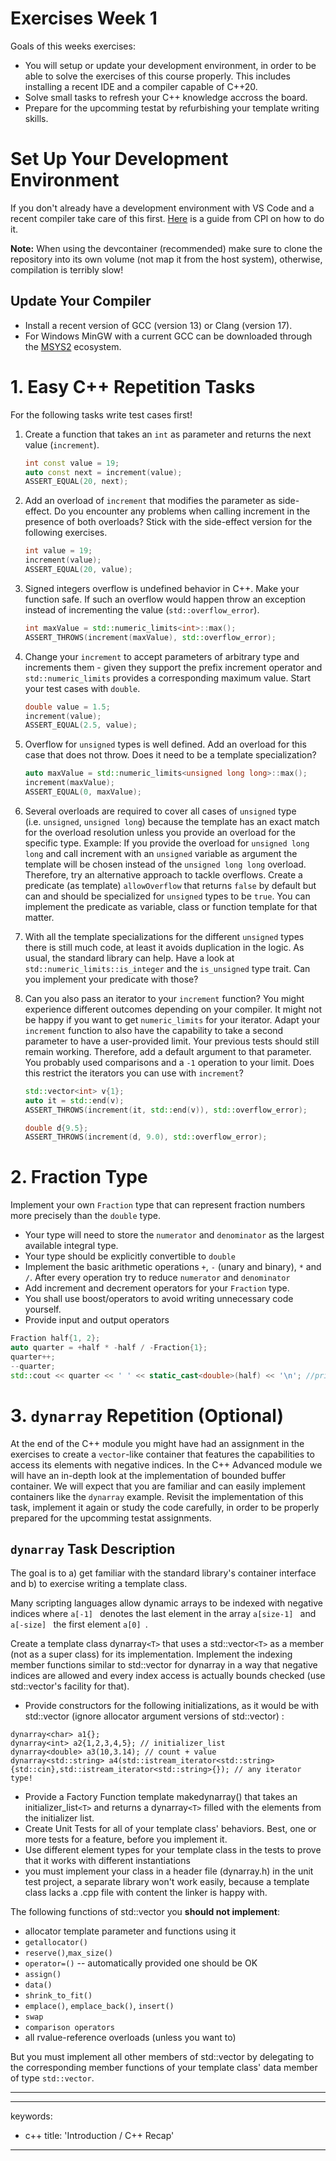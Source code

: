 # Exercises Week 1

Goals of this weeks exercises:

- You will setup or update your development environment, in order to
  be able to solve the exercises of this course properly. This
  includes installing a recent IDE and a compiler capable of C++20.
- Solve small tasks to refresh your C++ knowledge accross the board.
- Prepare for the upcomming testat by refurbishing your template
  writing skills.

# Set Up Your Development Environment

If you don't already have a development environment with
VS Code and a recent compiler take care of
this first. [Here](https://gitlab.ost.ch/cxx/cpl/-/wikis/Setup-Development-Environment-(VSCode)) is a guide
from CPl on how to do it.

**Note:** When using the devcontainer (recommended) make sure to clone the repository into its own volume (not map it from the host system), otherwise, compilation is terribly slow!

## Update Your Compiler

- Install a recent version of GCC (version 13) or Clang (version
  17).
- For Windows MinGW with a current GCC can be downloaded through the [MSYS2](https://www.msys2.org) ecosystem.

# 1. Easy C++ Repetition Tasks

For the following tasks write test cases first!

1. Create a function that takes an `int` as parameter and returns the
   next value (`increment`).

   ```cpp
   int const value = 19;
   auto const next = increment(value);
   ASSERT_EQUAL(20, next);
   ```
2. Add an overload of `increment` that modifies the parameter as
   side-effect. Do you encounter any problems when calling increment in
   the presence of both overloads? Stick with the side-effect version
   for the following exercises.

   ```cpp
   int value = 19;
   increment(value);
   ASSERT_EQUAL(20, value);
   ```
3. Signed integers overflow is undefined behavior in C++. Make your
   function safe. If such an overflow would happen throw an exception
   instead of incrementing the value (`std::overflow_error`).

   ```cpp
   int maxValue = std::numeric_limits<int>::max();
   ASSERT_THROWS(increment(maxValue), std::overflow_error);
   ```
4. Change your `increment` to accept parameters of arbitrary type and
   increments them - given they support the prefix increment operator
   and `std::numeric_limits` provides a corresponding maximum value.
   Start your test cases with `double`.

   ```cpp
   double value = 1.5;
   increment(value);
   ASSERT_EQUAL(2.5, value);
   ```
5. Overflow for `unsigned` types is well defined. Add an overload for this
   case that does not throw. Does it need to be a template
   specialization?

   ```cpp
   auto maxValue = std::numeric_limits<unsigned long long>::max();
   increment(maxValue);
   ASSERT_EQUAL(0, maxValue);
   ```
6. Several overloads are required to cover all cases of `unsigned` type
   (i.e. `unsigned`, `unsigned long`) because the template has an exact
   match for the overload resolution unless you provide an overload for
   the specific type. Example: If you provide the overload for
   `unsigned long long` and call increment with an `unsigned` variable
   as argument the template will be chosen instead of the
   `unsigned long long` overload. Therefore, try an alternative
   approach to tackle overflows. Create a predicate (as template)
   `allowOverflow` that returns `false` by default but can and should
   be specialized for `unsigned` types to be `true`. You can implement
   the predicate as variable, class or function template for that
   matter.
7. With all the template specializations for the different `unsigned`
   types there is still much code, at least it avoids duplication in
   the logic. As usual, the standard library can help. Have a look at
   `std::numeric_limits::is_integer` and the `is_unsigned` type trait.
   Can you implement your predicate with those?
8. Can you also pass an iterator to your `increment` function? You
   might experience different outcomes depending on your compiler. It
   might not be happy if you want to get `numeric_limits` for your
   iterator. Adapt your `increment` function to also have the
   capability to take a second parameter to have a user-provided limit.
   Your previous tests should still remain working. Therefore, add a
   default argument to that parameter. You probably used comparisons
   and a `-1` operation to your limit. Does this restrict the iterators
   you can use with `increment`?

   ```cpp
   std::vector<int> v{1};
   auto it = std::end(v);
   ASSERT_THROWS(increment(it, std::end(v)), std::overflow_error);

   double d{9.5};
   ASSERT_THROWS(increment(d, 9.0), std::overflow_error);
   ```

# 2. Fraction Type

Implement your own `Fraction` type that can represent fraction numbers
more precisely than the `double` type.

- Your type will need to store the `numerator` and `denominator` as
  the largest available integral type.
- Your type should be explicitly convertible to `double`
- Implement the basic arithmetic operations `+`, `-` (unary and
  binary), `*` and `/`. After every operation try to reduce
  `numerator` and `denominator`
- Add increment and decrement operators for your `Fraction` type.
- You shall use boost/operators to avoid writing unnecessary code
  yourself.
- Provide input and output operators

<!-- -->

```cpp
Fraction half{1, 2};
auto quarter = +half * -half / -Fraction{1};
quarter++;
--quarter;
std::cout << quarter << ' ' << static_cast<double>(half) << '\n'; //prints 1/4 0.5
```

# 3. `dynarray` Repetition (Optional)

At the end of the C++ module you might have had an assignment in the exercises to create a `vector`-like container that features the capabilities to access its elements with negative indices.
In the C++ Advanced module we will have an in-depth look at the implementation of bounded buffer container. We will expect that you are familiar and can easily implement containers like the `dynarray` example. Revisit the implementation of this task, implement it again or study the code carefully, in order to be properly prepared for the upcomming testat assignments.

## `dynarray` Task Description

The goal is to a) get familiar with the standard library's container interface and b) to exercise writing a template class.

Many scripting languages allow dynamic arrays to be indexed with negative indices where `a[-1] ` denotes the last element in the array `a[size-1] `  and `a[-size] ` the first element `a[0] `.

Create a template class dynarray`<T>` that uses a std::vector`<T>` as a member (not as a super class) for its implementation. Implement the indexing member functions similar to std::vector for dynarray in a way that negative indices are allowed and every index access is actually bounds checked (use std::vector's facility for that).

* Provide constructors for the following initializations, as it would be with std::vector (ignore allocator argument versions of std::vector) :

```
dynarray<char> a1{};
dynarray<int> a2{1,2,3,4,5}; // initializer_list
dynarray<double> a3(10,3.14); // count + value
dynarray<std::string> a4(std::istream_iterator<std::string>{std::cin},std::istream_iterator<std::string>{}); // any iterator type!
```

* Provide a Factory Function template makedynarray() that takes an initializer_list`<T>` and returns a dynarray`<T>` filled with the elements from the initializer list.
* Create Unit Tests for all of your template class' behaviors. Best, one or more tests for a feature, before you implement it.
* Use different element types for your template class in the tests to prove that it works with different instantiations
* you must implement your class in a header file (dynarray.h) in the unit test project, a separate library won't work easily, because a template class lacks a .cpp file with content the linker is happy with.

The following functions of std::vector you **should not implement**:

* allocator template parameter and functions using it
* `getallocator()`
* `reserve()`,`max_size()`
* `operator=()` -- automatically provided one should be OK
* `assign()`
* `data()`
* `shrink_to_fit()`
* `emplace()`, `emplace_back()`, `insert()`
* `swap`
* `comparison operators`
* all rvalue-reference overloads (unless you want to)

But you must implement all other members of std::vector by delegating to the corresponding member functions of your template class' data member of type `std::vector`.

<hr/>

---

keywords:

- c++
  title: 'Introduction / C++ Recap'

---
